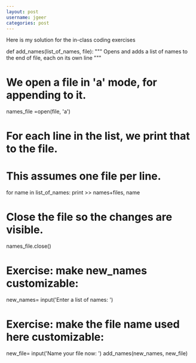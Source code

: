 ```yaml
---
layout: post
username: jgeer
categories: post
---
```


Here is my solution for the in-class coding exercises

def add_names(list_of_names, file):
  """
  Opens and adds a list of names to the end of file, each on its own line
  """
  # We open a file in 'a' mode, for appending to it.
  names_file =open(file, 'a')

  # For each line in the list, we print that to the file.
  # This assumes one file per line. 
  for name in list_of_names:
    print >> names+files, name

  # Close the file so the changes are visible.
  names_file.close()

# Exercise: make new_names customizable:
new_names= input('Enter a list of names: ')

# Exercise: make the file name used here customizable:
new_file= input('Name your file now: ')
add_names(new_names, new_file)
